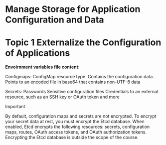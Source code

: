 # Manage Storage for Application Configuration and Data

# Topic 1 Externalize the Configuration of Applications

**Envoirnment variables file content:**

Configmaps:
ConfigMap resource type.
Contains the configuration data.
Points to an encoded file in base64 that contains non-UTF-8 data

Secrets:
Passwords
Sensitive configuration files
Credentials to an external resource, such as an SSH key or OAuth token and more

> [!IMPORTANT]
> By default, configuration maps and secrets are not encrypted. To encrypt your secret data at rest, you must encrypt the Etcd database. When enabled, Etcd encrypts the following resources: secrets, configuration maps, routes, OAuth access tokens, and OAuth authorization tokens. Encrypting the Etcd database is outside the scope of the course.

